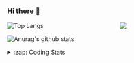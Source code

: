 ### Hi there 👋

<!--
**tao8687/tao8687** is a ✨ _special_ ✨ repository because its `README.md` (this file) appears on your GitHub profile.

Here are some ideas to get you started:

- 🔭 I’m currently working on ...
- 🌱 I’m currently learning ...
- 👯 I’m looking to collaborate on ...
- 🤔 I’m looking for help with ...
- 💬 Ask me about ...
- 📫 How to reach me: ...
- 😄 Pronouns: ...
- ⚡ Fun fact: ...
-->

<img align='right' src="https://media.giphy.com/media/M9gbBd9nbDrOTu1Mqx/giphy.gif" width="240">

  
![Top Langs](https://github-readme-stats.vercel.app/api/top-langs/?username=tao8687&layout=compact&title_color=23238E&text_color=A67D3D)

![Anurag's github stats](https://github-readme-stats.vercel.app/api?username=tao8687&show_icons=true&&text_color=A67D3D&title_color=23238E&show_icons=false&count_private=true&hide=stars)

<details>
  <summary>:zap: Coding Stats</summary>
  <br>
    
<!--START_SECTION:waka-->
![Code Time](http://img.shields.io/badge/Code%20Time-2%2C114%20hrs%207%20mins-blue)

![Profile Views](http://img.shields.io/badge/Profile%20Views-4-blue)

**🐱 My GitHub Data** 

> 📦 1.5 MB Used in GitHub's Storage 
 > 
> 🏆 208 Contributions in the Year 2025
 > 
> 🚫 Not Opted to Hire
 > 
> 📜 63 Public Repositories 
 > 
> 🔑 24 Private Repositories 
 > 
**I'm an Early 🐤** 

```text
🌞 Morning                1810 commits        ██████████████████████░░░   89.47 % 
🌆 Daytime                90 commits          █░░░░░░░░░░░░░░░░░░░░░░░░   04.45 % 
🌃 Evening                119 commits         █░░░░░░░░░░░░░░░░░░░░░░░░   05.88 % 
🌙 Night                  4 commits           ░░░░░░░░░░░░░░░░░░░░░░░░░   00.20 % 
```
📅 **I'm Most Productive on Wednesday** 

```text
Monday                   290 commits         ████░░░░░░░░░░░░░░░░░░░░░   14.34 % 
Tuesday                  276 commits         ███░░░░░░░░░░░░░░░░░░░░░░   13.64 % 
Wednesday                347 commits         ████░░░░░░░░░░░░░░░░░░░░░   17.15 % 
Thursday                 271 commits         ███░░░░░░░░░░░░░░░░░░░░░░   13.40 % 
Friday                   287 commits         ████░░░░░░░░░░░░░░░░░░░░░   14.19 % 
Saturday                 281 commits         ███░░░░░░░░░░░░░░░░░░░░░░   13.89 % 
Sunday                   271 commits         ███░░░░░░░░░░░░░░░░░░░░░░   13.40 % 
```


📊 **This Week I Spent My Time On** 

```text
🕑︎ Time Zone: Asia/Shanghai

💬 Programming Languages: 
XML                      2 hrs 26 mins       ██████░░░░░░░░░░░░░░░░░░░   22.49 % 
Bash                     1 hr 57 mins        █████░░░░░░░░░░░░░░░░░░░░   18.03 % 
Markdown                 1 hr 15 mins        ███░░░░░░░░░░░░░░░░░░░░░░   11.56 % 
YAML                     1 hr 14 mins        ███░░░░░░░░░░░░░░░░░░░░░░   11.42 % 
C++                      56 mins             ██░░░░░░░░░░░░░░░░░░░░░░░   08.69 % 

🔥 Editors: 
VS Code                  6 hrs 16 mins       ██████████████░░░░░░░░░░░   57.83 % 
Cursor                   4 hrs 34 mins       ███████████░░░░░░░░░░░░░░   42.17 % 

🐱‍💻 Projects: 
src                      5 hrs 4 mins        ████████████░░░░░░░░░░░░░   46.83 % 
transitive               3 hrs 11 mins       ███████░░░░░░░░░░░░░░░░░░   29.46 % 
als_ros                  1 hr 20 mins        ███░░░░░░░░░░░░░░░░░░░░░░   12.32 % 
BossMatchJobHunter       44 mins             ██░░░░░░░░░░░░░░░░░░░░░░░   06.88 % 
SeerRobotics             13 mins             █░░░░░░░░░░░░░░░░░░░░░░░░   02.08 % 

💻 Operating System: 
Linux                    10 hrs 51 mins      █████████████████████████   100.00 % 
```

**I Mostly Code in C++** 

```text
C++                      11 repos            ████████░░░░░░░░░░░░░░░░░   33.33 % 
Python                   8 repos             ██████░░░░░░░░░░░░░░░░░░░   24.24 % 
JavaScript               2 repos             ██░░░░░░░░░░░░░░░░░░░░░░░   06.06 % 
Batchfile                1 repo              █░░░░░░░░░░░░░░░░░░░░░░░░   03.03 % 
HTML                     1 repo              █░░░░░░░░░░░░░░░░░░░░░░░░   03.03 % 
```



**Timeline**

![Lines of Code chart](https://raw.githubusercontent.com/tao8687/tao8687/master/assets/bar_graph.png)


 Last Updated on 26/07/2025 02:02:32 UTC
<!--END_SECTION:waka-->
</details>
